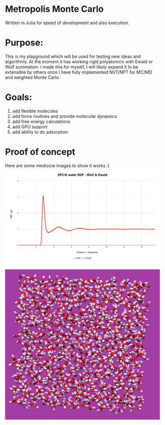 # Metropolis Monte Carlo

Written in Julia for speed of development and also execution.

# Purpose:
This is my playground which will be used for testing new ideas and algorithms. At the moment it has working rigid polyatomics with Ewald or Wolf summation. I made this for myself, I will likely expand it to be extensible by others once I have fully implemented NVT/NPT for MC/MD and weighted Monte Carlo.

# Goals:
  1) add flexible molecules
  2) add force routines and provide molecular dynamics
  3) add free energy calculations
  4) add GPU support
  5) add ability to do adsorption
  
  # Proof of concept
  Here are some mediocre images to show it works :)
![](Ewald/SPCE_W_E_.png)

![](Ewald/spce_box.png)
